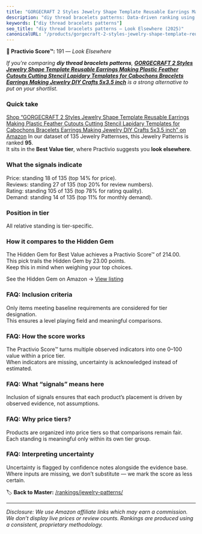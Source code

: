 ```yaml
---
title: "GORGECRAFT 2 Styles Jewelry Shape Template Reusable Earrings Making Plastic Feather Cutouts Cutting Stencil Lapidary Templates for Cabochons Bracelets Earrings Making Jewelry DIY Crafts 5x3.5 inch"
description: "diy thread bracelets patterns: Data-driven ranking using the Practivio Score™. Positioned by quality, value, demand, findability, momentum."
keywords: ["diy thread bracelets patterns"]
seo_title: "diy thread bracelets patterns — Look Elsewhere (2025)"
canonicalURL: "/products/gorgecraft-2-styles-jewelry-shape-template-reusable-earrings-making-plastic-feather-cutouts-cutting-stencil-lapidary-templates-for-cabochons-bracelets-earrings-making-jewelry-diy-crafts-5x35-inch-B0BFQRB99J/"
---
```


**🚫 Practivio Score™:** 191 — _Look Elsewhere_


*If you're comparing **diy thread bracelets patterns**, **[GORGECRAFT 2 Styles Jewelry Shape Template Reusable Earrings Making Plastic Feather Cutouts Cutting Stencil Lapidary Templates for Cabochons Bracelets Earrings Making Jewelry DIY Crafts 5x3.5 inch](https://www.amazon.com/dp/B0BFQRB99J?tag=practivio-20)** is a strong alternative to put on your shortlist.*
### Quick take
[Shop “GORGECRAFT 2 Styles Jewelry Shape Template Reusable Earrings Making Plastic Feather Cutouts Cutting Stencil Lapidary Templates for Cabochons Bracelets Earrings Making Jewelry DIY Crafts 5x3.5 inch” on Amazon](https://www.amazon.com/dp/B0BFQRB99J?tag=practivio-20)
In our dataset of 135 Jewelry Patternses, this Jewelry Patterns is ranked **95**.  
It sits in the **Best Value tier**, where Practivio suggests you **look elsewhere**.

### What the signals indicate
Price: standing 18 of 135 (top 14% for price).  
Reviews: standing 27 of 135 (top 20% for review numbers).  
Rating: standing 105 of 135 (top 78% for rating quality).  
Demand: standing 14 of 135 (top 11% for monthly demand).

### Position in tier
All relative standing is tier-specific.

### How it compares to the Hidden Gem
The Hidden Gem for Best Value achieves a Practivio Score™ of 214.00.  
This pick trails the Hidden Gem by 23.00 points.  
Keep this in mind when weighing your top choices.  

See the Hidden Gem on Amazon → [View listing](https://www.amazon.com/dp/B093FGF24C?tag=practivio-20)

### FAQ: Inclusion criteria
Only items meeting baseline requirements are considered for tier designation.  
This ensures a level playing field and meaningful comparisons.

### FAQ: How the score works
The Practivio Score™ turns multiple observed indicators into one 0–100 value within a price tier.  
When indicators are missing, uncertainty is acknowledged instead of estimated.

### FAQ: What “signals” means here
Inclusion of signals ensures that each product’s placement is driven by observed evidence, not assumptions.

### FAQ: Why price tiers?
Products are organized into price tiers so that comparisons remain fair.  
Each standing is meaningful only within its own tier group.

### FAQ: Interpreting uncertainty
Uncertainty is flagged by confidence notes alongside the evidence base.  
Where inputs are missing, we don’t substitute — we mark the score as less certain.


🏷️ **Back to Master:** [/rankings/jewelry-patterns/](/rankings/jewelry-patterns/)

---
_Disclosure: We use Amazon affiliate links which may earn a commission. We don’t display live prices or review counts. Rankings are produced using a consistent, proprietary methodology._
